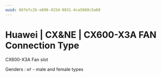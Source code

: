 ```yaml
---
uuid: 667efc2b-e696-415d-9831-4ca5660c5a68
---
```

# Huawei | CX&NE | CX600-X3A FAN Connection Type

CX600-X3A Fan slot

Genders
: `mf` - male and female types
